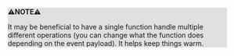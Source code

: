 <div style="margin:2em; background-color: #e0e0e0;">

<strong>⚠️NOTE️️️⚠️</strong>

It may be beneficial to have a single function handle multiple different operations (you can change what the function does depending on the event payload). It helps keep things warm.
</div>

